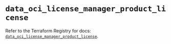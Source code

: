 # `data_oci_license_manager_product_license`

Refer to the Terraform Registry for docs: [`data_oci_license_manager_product_license`](https://registry.terraform.io/providers/oracle/oci/6.18.0/docs/data-sources/license_manager_product_license).
